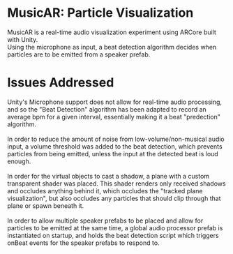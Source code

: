 # MusicAR: Particle Visualization
MusicAR is a real-time audio visualization experiment using ARCore built with Unity.</br>
Using the microphone as input, a beat detection algorithm decides when particles are to be emitted from a speaker prefab.


# Issues Addressed
Unity's Microphone support does not allow for real-time audio processing, and so the "Beat Detection" algorithm has been adapted to record an average bpm for a given interval, essentially making it a beat "predection" algorithm.</br></br>
In order to reduce the amount of noise from low-volume/non-musical audio input, a volume threshold was added to the beat detection, which prevents particles from being emitted, unless the input at the detected beat is loud enough.</br></br>
In order for the virtual objects to cast a shadow, a plane with a custom transparent shader was placed. This shader renders only received shadows and occludes anything behind it, which occludes the "tracked plane visualization", but also occludes any particles that should clip through that plane or spawn beneath it.</br></br>
In order to allow multiple speaker prefabs to be placed and allow for particles to be emitted at the same time, a global audio processor prefab is instantiated on startup, and holds the beat detection script which triggers onBeat events for the speaker prefabs to respond to.

